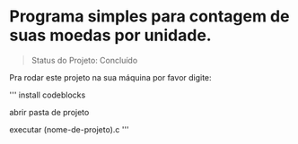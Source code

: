 # Programa simples para contagem de suas moedas por unidade.

> Status do Projeto: Concluído

Pra rodar este projeto na sua máquina por favor digite:

'''
install codeblocks

abrir pasta de projeto

executar (nome-de-projeto).c
'''
